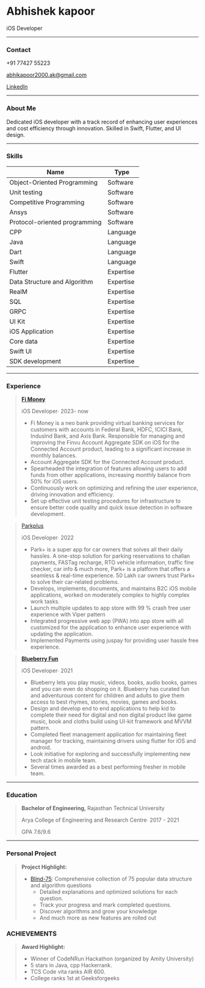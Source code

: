 # Abhishek kapoor

iOS Developer

---

### **************Contact**************

+91 77427 55223

abhikapoor2000.ak@gmail.com

[LinkedIn](https://www.linkedin.com/in/abhishekkapoorfullstack/)

---

### About Me

Dedicated iOS developer with a track record of enhancing user experiences and cost efficiency through innovation. Skilled in Swift, Flutter, and UI design.

---

### Skills
| Name                        | Type     |
|-----------------------------|----------|
| Object-Oriented Programming | Software |
| Unit testing                | Software |
| Competitive Programming     | Software |
| Ansys                       | Software |
| Protocol-oriented programming | Software |
| CPP                         | Language |
| Java                        | Language |
| Dart                        | Language |
| Swift                       | Language |
| Flutter                     | Expertise |
| Data Structure and Algorithm | Expertise |
| RealM                       | Expertise |
| SQL                         | Expertise |
| GRPC                        | Expertise |
| UI Kit                      | Expertise |
| iOS Application             | Expertise |
| Core data                   | Expertise |
| Swift UI                    | Expertise |
| SDK development             | Expertise |

[](Abhishek%20kapoor%204c9d0ef7b00e49fc9d173ecd1fdd9662/Untitled%20fb4bb63fe9044e969bc23a37290a2dc3.csv)

---

### Experience

> **[Fi Money](https://fi.money)**
> 
> 
> iOS Developer∙ 2023- now
> 
> - Fi Money is a neo bank providing virtual banking services for customers with accounts in Federal Bank, HDFC, ICICI Bank, IndusInd Bank, and Axis Bank. Responsible for managing and improving the Finvu Account Aggregate SDK on iOS for the Connected Account product, leading to a significant increase in monthly balances.
> - Account Aggregate SDK for the Connected Account product.
> - Spearheaded the integration of features allowing users to add funds from other applications, increasing monthly balance from 50% for iOS users.
> - Continuously work on optimizing and refining the user experience, driving innovation and efficiency.
> - Set up effective unit testing procedures for infrastructure to ensure better code quality and quick issue detection in software development.

> [Parkplus](https://parkplus.io)
> 
> 
> iOS Developer∙ 2022
> 
> - Park+ is a super app for car owners that solves all their daily hassles. A one-stop solution for parking reservations to challan payments, FASTag recharge, RTO vehicle information, traffic fine checker, car info & much more, Park+ is a platform that offers a seamless & real-time experience. 50 Lakh car owners trust Park+ to solve their car-related problems.
> - Develops, implements, documents, and maintains B2C iOS mobile applications, worked on moderately complex to highly complex work tasks.
> - Launch multiple updates to app store with 99 % crash free user experience with Viper pattern
> - Integrated progressive web app (PWA) into app store with all customized for the application to enhance user experience with updating the application.
> - Implemented Payments using juspay for providing user hassle free experience.

> **[Blueberry Fun](https://novotraxit.com)**
> 
> 
> iOS Developer∙ 2021
> 
> - Blueberry lets you play music, videos, books, audio books, games and you can even do shopping on it. Blueberry has curated fun and adventurous content for children and adults to give them access to best rhymes, stories, movies, games and books.
> - Design and develop end to end applications to help kid to complete their need for digital and non digital product like game music, book and cloths build using UI-kit framework and MVVM pattern.
> - Completed fleet management application for maintaining fleet manager for tracking, maintaining drivers using flutter for iOS and android.
> - Look initiative for exploring and successfully implementing new tech stack in mobile team.
> - Several times awarded as a best performing fresher in mobile team.

---

### Education

> **Bachelor of Engineering,**
Rajasthan Technical University
> 
> 
> Arya College of Engineering and Research Centre∙ 2017 - 2021
> 
> GPA 7.6/9.6 
> 

---

### Personal Project

> **Project Highlight:**
> 
> - [Blind-75](https://theabhieye.github.io): Comprehensive collection of 75 popular data structure and algorithm questions
>     - Detailed explanations and optimized solutions for each question.
>     - Track your progress and mark completed questions.
>     - Discover algorithms and grow your knowledge
>     - And much more as new features are rolled out

### **ACHIEVEMENTS**

> **Award Highlight:**
> 
> - Winner of CodeNRun Hackathon (organized by Amity University)
> - 5 stars in Java, cpp Hackerrank.
> - TCS Code vita ranks AIR 600.
> - College ranks 1st at Geeksforgeeks
